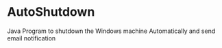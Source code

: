 # AutoShutdown
Java Program to shutdown the Windows machine Automatically and send email notification

